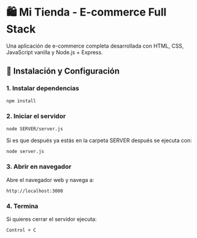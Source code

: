# 🛍️ Mi Tienda - E-commerce Full Stack

Una aplicación de e-commerce completa desarrollada con HTML, CSS, JavaScript vanilla y Node.js + Express.

## 🚀 Instalación y Configuración

### 1. Instalar dependencias 
```bash
npm install
```

### 2. Iniciar el servidor
```bash
node SERVER/server.js
```
Si es que después ya estás en la carpeta SERVER después se ejecuta con:
```bash
node server.js
```

### 3. Abrir en navegador
Abre el navegador web y navega a:
```
http://localhost:3000
```

### 4. Termina
Si quieres cerrar el servidor ejecuta:
```
Control + C
```

